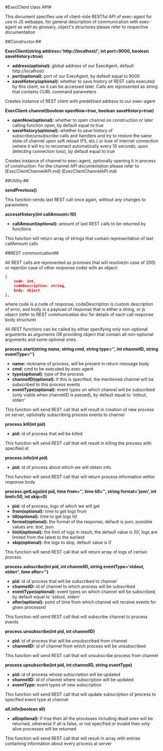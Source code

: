 #ExecClient class API#

This document specifies use of client-side RESTful API of exec-agent for use in JS webapps, for general description of communication with exec-agent as well as glossary, object's structures please refer to respective documentation

##Constructor:##

**ExecClient(string address='http://localhost/', int port=9000, boolean saveHistory=true)**

-   **address(optional):** global address of our ExecAgent, default http://localhost/
-   **port(optional):** port of our ExecAgent, by default equal to 9000
-   **saveHistory(optional):** whether to save history of REST calls executed by this client, so it can be accessed later. Calls are represented as string that contains CURL command parameters

Creates instance of REST client with predefined address to our exec-agent

**ExecClient.channel(boolean openNow=true, boolean saveHistory=true)**

-	**openNow(optional):** whether to open channel on construction or later calling function open, by default 		equal to true
-	**saveHistory(optional):** whether to save history of subscribe/unsubscribe calls and handlers and try to 		restore the same state of channel upon soft reload (F5, etc.) or lose of internet connection (where it will 	try to reconnect automatically every 10 seconds, upon detecting connection loss), by default equal to true

Creates instance of channel to exec-agent, optionally opening it in process of construction. For the channel API documentation please refer to [ExecClientChannelAPI.md] (ExecClientChannelAPI.md)

##Utility:##

**sendPrevious()**

This function sends last REST call once again, without any changes to parameters

**accessHistory(int callAmount=10)**

-   **callAmount(optional):** amount of last REST calls to be returned by functions

This function will return array of strings that contain representation of last callAmount calls

##REST communication##

All REST calls are represented as promises that will resolve(in case of 200) or reject(in case of other response code) with an object:

```json
{
	code: int,
	codeDescription: string,
	body: object
},
```

where code is a code of response, codeDescription is custom description of error, and body is a payload of response that is either a string, or js object (refer to REST communication doc for details of each call response body structure)

All REST functions can be called by either specifying only non-optional arguments as arguments OR providing object that contain all non-optional arguments and some optional ones.

**process.start(string name, string cmd, string type='', int channelID, string eventType='')**

-   **name:** nickname of process, will be present in return message body
-   **cmd:** cmd to be executed by exec agent
-   **type(optional)**: type of the process
-   **channelID(optional):** if this is specified, the mentioned channel will be subscribed to this process events
-   **eventType(optional):** event types on which channel will be subscribed (only viable when channelID is passed), by default equal to 'stdout, stderr'

This function will send REST call that will result in creation of new process on server, optionally subscribing process events to channel

**process.kill(int pid)**

-   **pid:** id of process that will be killed

This function will send REST call that will result in killing the process with specified id

**process.info(int pid)**

-   **pid:** id of process about which we will obtain info

This function will send REST call that will return process information within response body

**process.getLogs(int pid, time from='', time till='', string format='json', int limit=50, int skip=0)**

-   **pid:** id of process, logs of which we will get
-   **from(optional):** time to get logs from
-   **till(optional):** time to get logs till
-   **format(optional):** the format of the response, default is json, possible values are: text, json
-   **limit(optional):** the limit of logs in result, the default value is *50*, logs are limited from the latest to the earliest
-   **skip(optional):** the logs to skip, default value is *0*

This function will send REST call that will return array of logs of certain process

**process.subscribe(int pid, int channelID, string eventType='stdout, stderr', time after='')**

-   **pid:** id of process that will be subscribed to channel
-   **channelID:** id of channel to which process will be subscribed
-   **eventType(optional):** event types on which channel will be subscribed, by default equal to 'stdout, stderr'
-   **after(optional):** point of time from which channel will receive events for given processed

This function will send REST call that will subscribe channel to process events

**process.unsubscribe(int pid, int channelID)**

-   **pid:** id of process that will be unsubscribed from channel
-   **channelID:** id of channel from which process will be unsubscribed

This function will send REST call that will unsubscribe process from channel

**process.upsubscribe(int pid, int channelID, string eventType)**

-   **pid:** id of process whose subscription will be updated
-   **channelID:** id of channel where subscription will be updated
-   **eventType:** event types of new subscription

This function will send REST call that will update subscription of process to specified event type at channel

**all.info(boolean all)**

-	**all(optional):** if true then all the processes including dead ones will be returned, otherwise if all is false, or not specified or invalid then only alive processes will be returned

This function will send REST call that will result in array with entries containing information about every process at server
